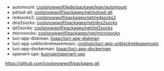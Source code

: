 - automount: [coolsnowwolf/lede/package/lean/automount](https://github.com/coolsnowwolf/lede/tree/master/package/lean/automount)
- pdnsd-alt: [coolsnowwolf/packages/net/pdnsd-alt](https://github.com/coolsnowwolf/packages/tree/master/net/pdnsd-alt)
- redsocks2: [coolsnowwolf/packages/net/redsocks2](https://github.com/coolsnowwolf/packages/master/net/redsocks2)
- dns2socks: [coolsnowwolf/packages/net/dns2socks](https://github.com/coolsnowwolf/packages/master/net/dns2socks)
- ipt2socks: [coolsnowwolf/packages/net/ipt2socks](https://github.com/coolsnowwolf/packages/tree/master/net/ipt2socks)
- microsocks: [coolsnowwolf/packages/net/microsocks](https://github.com/coolsnowwolf/packages/tree/master/net/microsocks)
- luci-app-diskman: [lisaac/luci-app-diskman](https://github.com/lisaac/luci-app-diskman)
- luci-app-unblockneteasemusic: [cnsilvan/luci-app-unblockneteasemusic](https://github.com/cnsilvan/luci-app-unblockneteasemusic)
- luci-app-dockerman: [lisaac/luci-app-dockerman](https://github.com/lisaac/luci-app-dockerman)
- openwrt-upx: [kuoruan/openwrt-upx](https://github.com/kuoruan/openwrt-upx.git)

https://github.com/coolsnowwolf/packages.git
